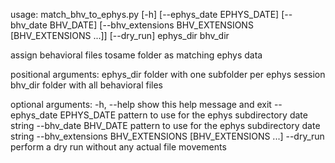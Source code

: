 usage: match_bhv_to_ephys.py [-h] [--ephys_date EPHYS_DATE]
                             [--bhv_date BHV_DATE]
                             [--bhv_extensions BHV_EXTENSIONS [BHV_EXTENSIONS ...]]
                             [--dry_run]
                             ephys_dir bhv_dir

assign behavioral files tosame folder as matching ephys data

positional arguments:
  ephys_dir             folder with one subfolder per ephys session
  bhv_dir               folder with all behavioral files

optional arguments:
  -h, --help            show this help message and exit
  --ephys_date EPHYS_DATE
                        pattern to use for the ephys subdirectory date string
  --bhv_date BHV_DATE   pattern to use for the ephys subdirectory date string
  --bhv_extensions BHV_EXTENSIONS [BHV_EXTENSIONS ...]
  --dry_run             perform a dry run without any actual file movements
